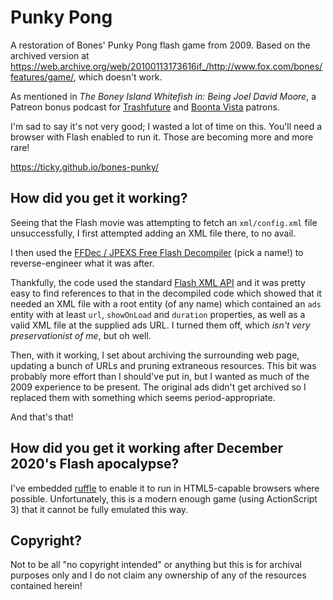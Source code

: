 # Punky Pong

A restoration of Bones' Punky Pong flash game from 2009. Based on the archived version at <https://web.archive.org/web/20100113173616if_/http://www.fox.com/bones/features/game/>, which doesn't work.

As mentioned in _The Boney Island Whitefish in: Being Joel David Moore_, a Patreon bonus podcast for [Trashfuture](https://www.patreon.com/posts/boney-island-in-39157856) and [Boonta Vista](https://www.patreon.com/posts/boney-island-in-39156826) patrons.

I'm sad to say it's not very good; I wasted a lot of time on this. You'll need a browser with Flash enabled to run it. Those are becoming more and more rare!

<https://ticky.github.io/bones-punky/>

## How did you get it working?

Seeing that the Flash movie was attempting to fetch an `xml/config.xml` file unsuccessfully, I first attempted adding an XML file there, to no avail.

I then used the [FFDec / JPEXS Free Flash Decompiler](https://github.com/jindrapetrik/jpexs-decompiler) (pick a name!) to reverse-engineer what it was after.

Thankfully, the code used the standard [Flash XML API](https://help.adobe.com/en_US/FlashPlatform/reference/actionscript/3/XML.html) and it was pretty easy to find references to that in the decompiled code which showed that it needed an XML file with a root entity (of any name) which contained an `ads` entity with at least `url`, `showOnLoad` and `duration` properties, as well as a valid XML file at the supplied ads URL. I turned them off, which _isn't very preservationist of me_, but oh well.

Then, with it working, I set about archiving the surrounding web page, updating a bunch of URLs and pruning extraneous resources. This bit was probably more effort than I should've put in, but I wanted as much of the 2009 experience to be present. The original ads didn't get archived so I replaced them with something which seems period-appropriate.

And that's that!

## How did you get it working after December 2020's Flash apocalypse?

I've embedded [ruffle](https://ruffle.rs) to enable it to run in HTML5-capable browsers where possible. Unfortunately, this is a modern enough game (using ActionScript 3) that it cannot be fully emulated this way.

## Copyright?

Not to be all "no copyright intended" or anything but this is for archival purposes only and I do not claim any ownership of any of the resources contained herein!
